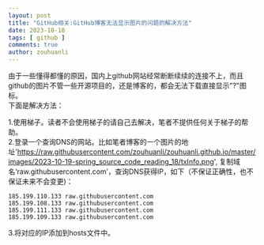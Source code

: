 ```yaml
---
layout: post
title: "GitHub相关:GitHub博客无法显示图片的问题的解决方法"
date: 2023-10-18
tags: [ github ]
comments: true
author: zouhuanli
---
```


由于一些懂得都懂的原因，国内上github网站经常断断续续的连接不上，而且github的图片不管一些开源项目的，还是博客的，都会无法下载直接显示"?"图标。<br>
下面是解决方法：

1.使用梯子。读者不会使用梯子的请自己去解决，笔者不提供任何关于梯子的帮助。<br>
2.登录一个查询DNS的网站。比如笔者博客的一个图片的地址'https://raw.githubusercontent.com/zouhuanli/zouhuanli.github.io/master/images/2023-10-19-spring_source_code_reading_18/txInfo.png',
复制域名‘raw.githubusercontent.com’，查询DNS获得IP，如下（不保证正确性，也不保证未来不会变更)：<br>

```text
185.199.110.133 raw.githubusercontent.com
185.199.108.133 raw.githubusercontent.com
185.199.111.133 raw.githubusercontent.com
185.199.109.133 raw.githubusercontent.com
```
3.将对应的IP添加到hosts文件中。


